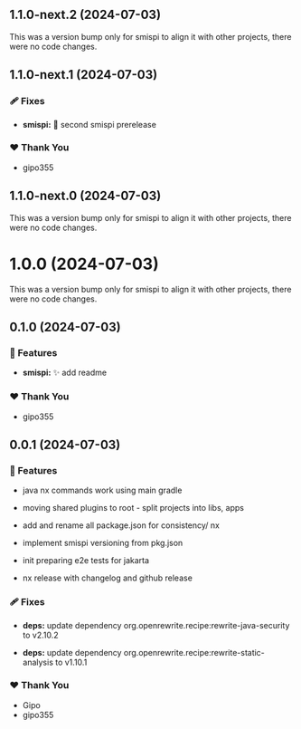 ## 1.1.0-next.2 (2024-07-03)

This was a version bump only for smispi to align it with other projects, there were no code changes.

## 1.1.0-next.1 (2024-07-03)


### 🩹 Fixes

- **smispi:** :bug: second smispi prerelease


### ❤️  Thank You

- gipo355

## 1.1.0-next.0 (2024-07-03)

This was a version bump only for smispi to align it with other projects, there were no code changes.

# 1.0.0 (2024-07-03)

This was a version bump only for smispi to align it with other projects, there were no code changes.

## 0.1.0 (2024-07-03)


### 🚀 Features

- **smispi:** :sparkles: add readme


### ❤️  Thank You

- gipo355

## 0.0.1 (2024-07-03)


### 🚀 Features

- java nx commands work using main gradle

- moving shared plugins to root - split projects into libs, apps

- add and rename all package.json for consistency/ nx

- implement smispi versioning from pkg.json

- init preparing e2e tests for jakarta

- nx release with changelog and github release


### 🩹 Fixes

- **deps:** update dependency org.openrewrite.recipe:rewrite-java-security to v2.10.2

- **deps:** update dependency org.openrewrite.recipe:rewrite-static-analysis to v1.10.1


### ❤️  Thank You

- Gipo
- gipo355